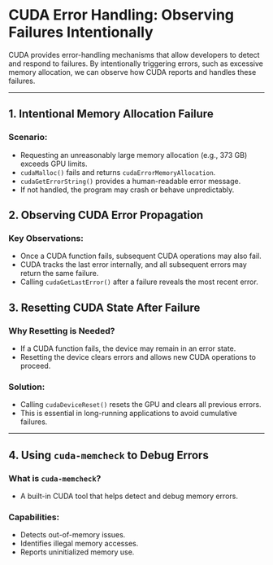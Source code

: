 # **CUDA Error Handling: Observing Failures Intentionally**

CUDA provides error-handling mechanisms that allow developers to detect and respond to failures. By intentionally triggering errors, such as excessive memory allocation, we can observe how CUDA reports and handles these failures.

---

## **1. Intentional Memory Allocation Failure**

### **Scenario:**
- Requesting an unreasonably large memory allocation (e.g., 373 GB) exceeds GPU limits.
- `cudaMalloc()` fails and returns `cudaErrorMemoryAllocation`.
- `cudaGetErrorString()` provides a human-readable error message.
- If not handled, the program may crash or behave unpredictably.



## **2. Observing CUDA Error Propagation**

### **Key Observations:**
- Once a CUDA function fails, subsequent CUDA operations may also fail.
- CUDA tracks the last error internally, and all subsequent errors may return the same failure.
- Calling `cudaGetLastError()` after a failure reveals the most recent error.

## **3. Resetting CUDA State After Failure**

### **Why Resetting is Needed?**
- If a CUDA function fails, the device may remain in an error state.
- Resetting the device clears errors and allows new CUDA operations to proceed.

### **Solution:**
- Calling `cudaDeviceReset()` resets the GPU and clears all previous errors.
- This is essential in long-running applications to avoid cumulative failures.

---

## **4. Using `cuda-memcheck` to Debug Errors**

### **What is `cuda-memcheck`?**
- A built-in CUDA tool that helps detect and debug memory errors.

### **Capabilities:**
- Detects out-of-memory issues.
- Identifies illegal memory accesses.
- Reports uninitialized memory use.
